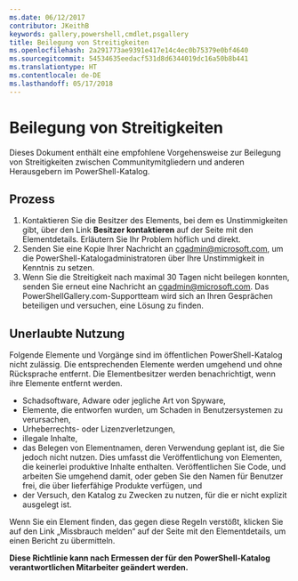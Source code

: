 ```yaml
---
ms.date: 06/12/2017
contributor: JKeithB
keywords: gallery,powershell,cmdlet,psgallery
title: Beilegung von Streitigkeiten
ms.openlocfilehash: 2a291773ae9391e417e14c4ec0b75379e0bf4640
ms.sourcegitcommit: 54534635eedacf531d8d6344019dc16a50b8b441
ms.translationtype: HT
ms.contentlocale: de-DE
ms.lasthandoff: 05/17/2018
---
```

# <a name="dispute-resolution"></a>Beilegung von Streitigkeiten

Dieses Dokument enthält eine empfohlene Vorgehensweise zur Beilegung von Streitigkeiten zwischen Communitymitgliedern und anderen Herausgebern im PowerShell-Katalog.

## <a name="process"></a>Prozess

1. Kontaktieren Sie die Besitzer des Elements, bei dem es Unstimmigkeiten gibt, über den Link **Besitzer kontaktieren** auf der Seite mit den Elementdetails.
Erläutern Sie Ihr Problem höflich und direkt.
2. Senden Sie eine Kopie Ihrer Nachricht an [cgadmin@microsoft.com](mailto:cgadmin@microsoft.com), um die PowerShell-Katalogadministratoren über Ihre Unstimmigkeit in Kenntnis zu setzen.
3. Wenn Sie die Streitigkeit nach maximal 30 Tagen nicht beilegen konnten, senden Sie erneut eine Nachricht an [cgadmin@microsoft.com](mailto:cgadmin@microsoft.com).
Das PowerShellGallery.com-Supportteam wird sich an Ihren Gesprächen beteiligen und versuchen, eine Lösung zu finden.


## <a name="prohibited-use"></a>Unerlaubte Nutzung

Folgende Elemente und Vorgänge sind im öffentlichen PowerShell-Katalog nicht zulässig. Die entsprechenden Elemente werden umgehend und ohne Rücksprache entfernt.  Die Elementbesitzer werden benachrichtigt, wenn ihre Elemente entfernt werden.

- Schadsoftware, Adware oder jegliche Art von Spyware,
- Elemente, die entworfen wurden, um Schaden in Benutzersystemen zu verursachen,
- Urheberrechts- oder Lizenzverletzungen,
- illegale Inhalte,
- das Belegen von Elementnamen, deren Verwendung geplant ist, die Sie jedoch nicht nutzen. Dies umfasst die Veröffentlichung von Elementen, die keinerlei produktive Inhalte enthalten.
Veröffentlichen Sie Code, und arbeiten Sie umgehend damit, oder geben Sie den Namen für Benutzer frei, die über lieferfähige Produkte verfügen, und
- der Versuch, den Katalog zu Zwecken zu nutzen, für die er nicht explizit ausgelegt ist.


Wenn Sie ein Element finden, das gegen diese Regeln verstößt, klicken Sie auf den Link „Missbrauch melden“ auf der Seite mit den Elementdetails, um einen Bericht zu übermitteln.

**Diese Richtlinie kann nach Ermessen der für den PowerShell-Katalog verantwortlichen Mitarbeiter geändert werden.**
